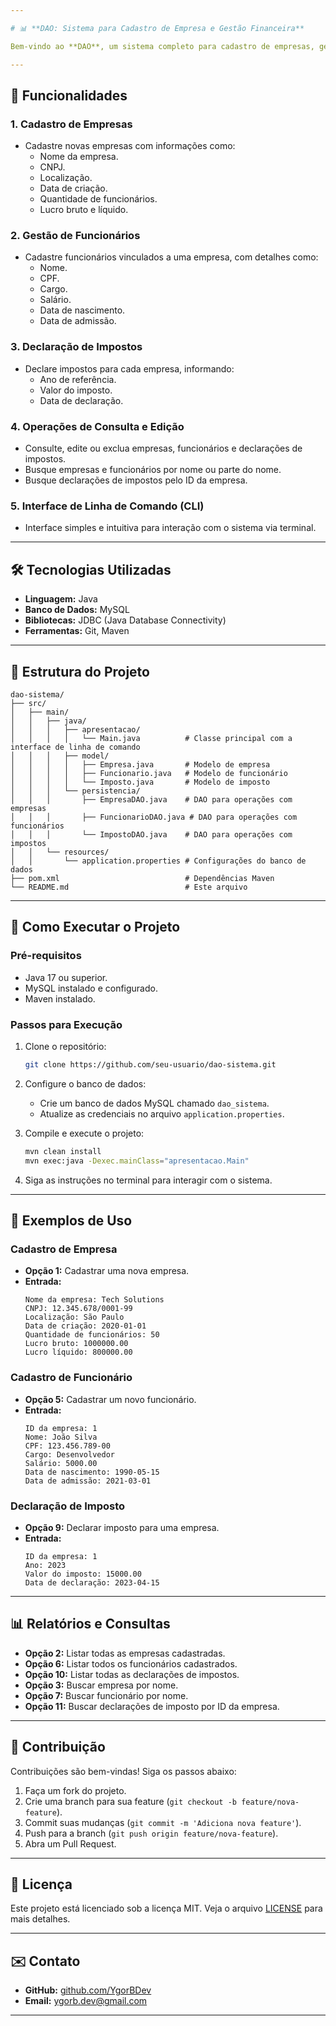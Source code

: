 ```yaml
---

# 📊 **DAO: Sistema para Cadastro de Empresa e Gestão Financeira**

Bem-vindo ao **DAO**, um sistema completo para cadastro de empresas, gestão de funcionários, declaração de impostos e organização financeira. Este projeto foi desenvolvido em **Java** e utiliza um banco de dados **MySQL** para armazenar as informações. Ele é ideal para gestores e administradores que desejam gerenciar empresas, funcionários e impostos de forma eficiente.

---
```


## 🚀 **Funcionalidades**

### **1. Cadastro de Empresas**
- Cadastre novas empresas com informações como:
  - Nome da empresa.
  - CNPJ.
  - Localização.
  - Data de criação.
  - Quantidade de funcionários.
  - Lucro bruto e líquido.

### **2. Gestão de Funcionários**
- Cadastre funcionários vinculados a uma empresa, com detalhes como:
  - Nome.
  - CPF.
  - Cargo.
  - Salário.
  - Data de nascimento.
  - Data de admissão.

### **3. Declaração de Impostos**
- Declare impostos para cada empresa, informando:
  - Ano de referência.
  - Valor do imposto.
  - Data de declaração.

### **4. Operações de Consulta e Edição**
- Consulte, edite ou exclua empresas, funcionários e declarações de impostos.
- Busque empresas e funcionários por nome ou parte do nome.
- Busque declarações de impostos pelo ID da empresa.

### **5. Interface de Linha de Comando (CLI)**
- Interface simples e intuitiva para interação com o sistema via terminal.

---

## 🛠 **Tecnologias Utilizadas**

- **Linguagem:** Java
- **Banco de Dados:** MySQL
- **Bibliotecas:** JDBC (Java Database Connectivity)
- **Ferramentas:** Git, Maven

---

## 📂 **Estrutura do Projeto**

```
dao-sistema/
├── src/
│   ├── main/
│   │   ├── java/
│   │   │   ├── apresentacao/
│   │   │   │   └── Main.java          # Classe principal com a interface de linha de comando
│   │   │   ├── model/
│   │   │   │   ├── Empresa.java       # Modelo de empresa
│   │   │   │   ├── Funcionario.java   # Modelo de funcionário
│   │   │   │   └── Imposto.java       # Modelo de imposto
│   │   │   └── persistencia/
│   │   │       ├── EmpresaDAO.java    # DAO para operações com empresas
│   │   │       ├── FuncionarioDAO.java # DAO para operações com funcionários
│   │   │       └── ImpostoDAO.java    # DAO para operações com impostos
│   │   └── resources/
│   │       └── application.properties # Configurações do banco de dados
├── pom.xml                            # Dependências Maven
└── README.md                          # Este arquivo
```

---

## 🎯 **Como Executar o Projeto**

### **Pré-requisitos**
- Java 17 ou superior.
- MySQL instalado e configurado.
- Maven instalado.

### **Passos para Execução**
1. Clone o repositório:
   ```bash
   git clone https://github.com/seu-usuario/dao-sistema.git
   ```
2. Configure o banco de dados:
   - Crie um banco de dados MySQL chamado `dao_sistema`.
   - Atualize as credenciais no arquivo `application.properties`.

3. Compile e execute o projeto:
   ```bash
   mvn clean install
   mvn exec:java -Dexec.mainClass="apresentacao.Main"
   ```

4. Siga as instruções no terminal para interagir com o sistema.

---

## 📝 **Exemplos de Uso**

### **Cadastro de Empresa**
- **Opção 1:** Cadastrar uma nova empresa.
- **Entrada:**
  ```
  Nome da empresa: Tech Solutions
  CNPJ: 12.345.678/0001-99
  Localização: São Paulo
  Data de criação: 2020-01-01
  Quantidade de funcionários: 50
  Lucro bruto: 1000000.00
  Lucro líquido: 800000.00
  ```

### **Cadastro de Funcionário**
- **Opção 5:** Cadastrar um novo funcionário.
- **Entrada:**
  ```
  ID da empresa: 1
  Nome: João Silva
  CPF: 123.456.789-00
  Cargo: Desenvolvedor
  Salário: 5000.00
  Data de nascimento: 1990-05-15
  Data de admissão: 2021-03-01
  ```

### **Declaração de Imposto**
- **Opção 9:** Declarar imposto para uma empresa.
- **Entrada:**
  ```
  ID da empresa: 1
  Ano: 2023
  Valor do imposto: 15000.00
  Data de declaração: 2023-04-15
  ```

---

## 📊 **Relatórios e Consultas**

- **Opção 2:** Listar todas as empresas cadastradas.
- **Opção 6:** Listar todos os funcionários cadastrados.
- **Opção 10:** Listar todas as declarações de impostos.
- **Opção 3:** Buscar empresa por nome.
- **Opção 7:** Buscar funcionário por nome.
- **Opção 11:** Buscar declarações de imposto por ID da empresa.

---

## 🤝 **Contribuição**

Contribuições são bem-vindas! Siga os passos abaixo:
1. Faça um fork do projeto.
2. Crie uma branch para sua feature (`git checkout -b feature/nova-feature`).
3. Commit suas mudanças (`git commit -m 'Adiciona nova feature'`).
4. Push para a branch (`git push origin feature/nova-feature`).
5. Abra um Pull Request.

---

## 📄 **Licença**

Este projeto está licenciado sob a licença MIT. Veja o arquivo [LICENSE](LICENSE) para mais detalhes.

---

## ✉️ **Contato**

- **GitHub:** [github.com/YgorBDev](https://github.com/YgorBDev)
- **Email:** ygorb.dev@gmail.com

---
